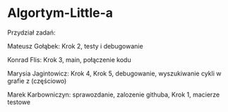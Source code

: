 # Algortym-Little-a

Przydział zadań:

Mateusz Gołąbek: Krok 2, testy i debugowanie

Konrad Flis: Krok 3, main, połączenie kodu

Marysia Jagintowicz: Krok 4, Krok 5, debugowanie, wyszukiwanie cykli w grafie z (częściowo)

Marek Karbowniczyn: sprawozdanie, zalozenie githuba, Krok 1, macierze testowe
